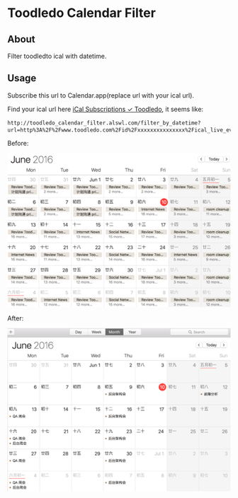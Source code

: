 # Toodledo Calendar Filter

## About

Filter toodledto ical with datetime.

## Usage

Subscribe this url to Calendar.app(replace url with your ical url).

Find your ical url here [iCal Subscriptions ✓ Toodledo](https://www.toodledo.com/tools/sync_ical.php),
it seems like:

```
http://toodledo_calendar_filter.alswl.com/filter_by_datetime?url=http%3A%2F%2Fwww.toodledo.com%2Fid%2Fxxxxxxxxxxxxxxx%2Fical_live_events.ics
```


Before:

![before](https://raw.githubusercontent.com/alswl/toodledo_calendar_filter/master/snapshots/before.png)

After:

![after](https://raw.githubusercontent.com/alswl/toodledo_calendar_filter/master/snapshots/after.png)
